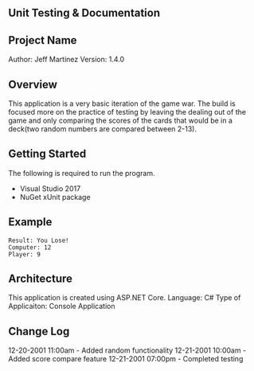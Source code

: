 ## Unit Testing & Documentation

## Project Name
Author: Jeff Martinez
Version: 1.4.0 

## Overview
This application is a very basic iteration of the game war.  The build is focused more on the practice of testing by leaving the dealing out of the game and only comparing the scores of the cards that would be in a deck(two random numbers are compared between 2-13).  

## Getting Started
The following is required to run the program.
- Visual Studio 2017
- NuGet xUnit package

## Example
```Welcome to War
Result: You Lose!
Computer: 12
Player: 9
```

## Architecture
This application is created using ASP.NET Core. 
Language: C# 
Type of Applicaiton: Console Application 

## Change Log
12-20-2001 11:00am - Added random functionality
12-21-2001 10:00am - Added score compare feature
12-21-2001 07:00pm - Completed testing
